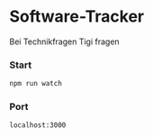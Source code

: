 # Software-Tracker

Bei Technikfragen Tigi fragen

### Start
```bash 
npm run watch
```

### Port
```bash
localhost:3000
```
